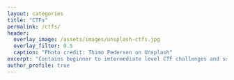 ```yaml
---
layout: categories
title: "CTFs"
permalink: /ctfs/
header:
  overlay_image: /assets/images/unsplash-ctfs.jpg
  overlay_filter: 0.5
  caption: "Photo credit: Thimo Pedersen on Unsplash"
excerpt: "Contains beginner to imtermediate level CTF challenges and solutions."
author_profile: true
---
```

